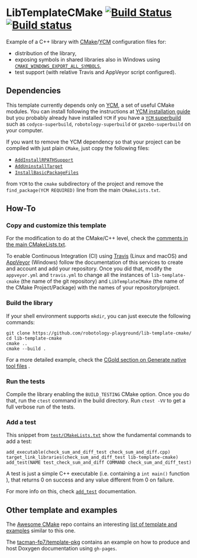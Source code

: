 LibTemplateCMake [![Build Status](https://travis-ci.org/robotology-playground/lib-template-cmake.svg?branch=master)](https://travis-ci.org/robotology-playground/lib-template-cmake) [![Build status](https://ci.appveyor.com/api/projects/status/64u9i4j4jjcmjdpt/branch/master)](https://ci.appveyor.com/project/traversaro/lib-template-cmake/branch/master)
===========

Example of a C++ library with [CMake](https://cmake.org/)/[YCM](https://github.com/robotology/ycm) configuration files for:
  * distribution of the library,
  * exposing symbols in shared libraries also in Windows using [`CMAKE_WINDOWS_EXPORT_ALL_SYMBOLS`](https://blog.kitware.com/create-dlls-on-windows-without-declspec-using-new-cmake-export-all-feature/), 
  * test support (with relative Travis and AppVeyor script configured).
  
## Dependencies 
This template currently depends only on [YCM](https://github.com/robotology/ycm), 
a set of useful CMake modules. You can install following the instructions at [YCM installation guide](http://robotology.github.io/ycm/gh-pages/master/manual/ycm-installing.7.html)
but you probably already have installed `YCM` if you have a [`YCM` superbuild](https://robotology.github.io/ycm/gh-pages/master/manual/ycm-superbuild.7.html) such as `codyco-superbuild`, `robotology-superbuild` or `gazebo-superbuild` on your computer.  

If you want to remove the YCM dependency so that your project can be compiled with just plain `CMake`, just copy the 
following files:
* [`AddInstallRPATHSupport`](https://github.com/robotology/ycm/blob/master/modules/AddInstallRPATHSupport.cmake)
* [`AddUninstallTarget`](https://github.com/robotology/ycm/blob/master/modules/AddUninstallTarget.cmake)
* [`InstallBasicPackageFiles`](https://github.com/robotology/ycm/blob/master/modules/InstallBasicPackageFiles.cmake)

from `YCM` to the `cmake` subdirectory of the project and remove the `find_package(YCM REQUIRED)` line from 
the main `CMakeLists.txt`. 

## How-To

### Copy and customize this template 
For the modification to do at the CMake/C++ level, check the [comments in the main CMakeLists.txt](https://github.com/robotology-playground/lib-template-cmake/blob/master/CMakeLists.txt#L3). 

To enable Continuous Integration (CI) using [Travis](https://travis-ci.org/) (Linux and macOS) and [AppVeyor](https://www.appveyor.com/) (Windows) follow the documentation of this services to create and account and add your repository. Once you did that, modify the `appveyor.yml` and `travis.yml` to change all the instances of `lib-template-cmake` (the name of the git repository) and `LibTemplateCMake` (the name of the CMake Project/Package) with the names of your repository/project.

### Build the library  
If your shell environment supports `mkdir`, you can just execute the following commands:
~~~
git clone https://github.com/robotology-playground/lib-template-cmake/
cd lib-template-cmake
cmake ..
cmake --build .
~~~

For a more detailed example, check the [CGold section on Generate native tool files](https://cgold.readthedocs.io/en/latest/first-step/generate-native-tool.html) . 

### Run the tests 
Compile the library enabling the `BUILD_TESTING` CMake option. 
Once you do that, run the `ctest` command in the build directory. 
Run `ctest -VV` to get a full verbose run of the tests. 

### Add a test 
This snippet from [`test/CMakeLists.txt`](test/CMakeLists.txt) show
the fundamental commands to add a test:
~~~
add_executable(check_sum_and_diff_test check_sum_and_diff.cpp)
target_link_libraries(check_sum_and_diff_test lib-template-cmake)
add_test(NAME test_check_sum_and_diff COMMAND check_sum_and_diff_test)
~~~
A test is just a simple C++ executable (i.e. containing a `int main()` function ),
that returns 0 on success and any value different from 0 on failure. 

For more info on this, check [`add_test`](https://cmake.org/cmake/help/v3.7/command/add_test.html) documentation.

## Other template and examples 
The [Awesome CMake](https://github.com/onqtam/awesome-cmake) repo contains an interesting [list of template and examples](https://github.com/onqtam/awesome-cmake#tutorials--examples--templates) similar to this one.

The [tacman-fp7/template-pkg](https://github.com/tacman-fp7/template-pkg) contains an example on how to produce and host Doxygen documentation using `gh-pages`.

